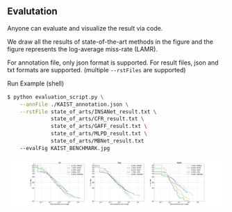 ## Evalutation

Anyone can evaluate and visualize the result via code.

We draw all the results of state-of-the-art methods in the figure and the figure represents the log-average miss-rate (LAMR).

For annotation file, only json format is supported.
For result files, json and txt formats are supported. (multiple `--rstFiles` are supported)

Run Example (shell)
```bash
$ python evaluation_script.py \
    --annFile ./KAIST_annotation.json \
    --rstFile state_of_arts/INSANet_result.txt \
              state_of_arts/CFR_result.txt \
              state_of_arts/GAFF_result.txt \
              state_of_arts/MLPD_result.txt \
              state_of_arts/MBNet_result.txt
    --evalFig KAIST_BENCHMARK.jpg

```
![result img](../Doc/figure/state_of_arts.jpg)
